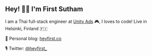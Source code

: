 ## Hey! 👋🏻 I'm First Sutham

I am a Thai full-stack engineer at [Unity Ads](https://unity.com/solutions/unity-ads) 🎮, I loves to code! Live in Helsinki, Finland 🇫🇮

🌱 Personal blog: [heyfirst.co](https://heyfirst.co)

🎙 Twitter: [@heyfirst\_](https://twitter.com/heyfirst_)

